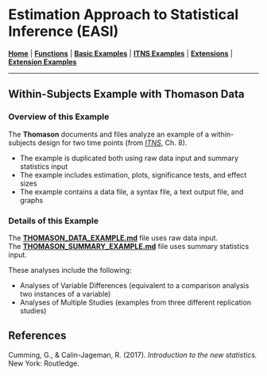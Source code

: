 # Estimation Approach to Statistical Inference (EASI)

[**Home**](https://github.com/cwendorf/EASI/) | 
[**Functions**](https://github.com/cwendorf/EASI/tree/master/A-Functions) | 
[**Basic Examples**](https://github.com/cwendorf/EASI/tree/master/B-BasicExamples) | 
[**ITNS Examples**](https://github.com/cwendorf/EASI/tree/master/C-ITNSExamples) | 
[**Extensions**](https://github.com/cwendorf/EASI/tree/master/D-Extensions) | 
[**Extension Examples**](https://github.com/cwendorf/EASI/tree/master/E-ExtensionExamples) 

---

## Within-Subjects Example with Thomason Data

### Overview of this Example

The **Thomason** documents and files analyze an example of a within-subjects design for two time points (from _[ITNS](https://thenewstatistics.com/itns/ "Introduction to the New Statistics")_, Ch. 8).  

- The example is duplicated both using raw data input and summary statistics input
- The example includes estimation, plots, significance tests, and effect sizes
- The example contains a data file, a syntax file, a text output file, and graphs

### Details of this Example

The [**THOMASON_DATA_EXAMPLE.md**](./THOMASON_DATA_EXAMPLE.md) file uses raw data input.  
The [**THOMASON_SUMMARY_EXAMPLE.md**](./THOMASON_SUMMARY_EXAMPLE.md) file uses summary statistics input.  

These analyses include the following:

- Analyses of Variable Differences (equivalent to a comparison analysis two instances of a variable)
- Analyses of Multiple Studies (examples from three different replication studies)

## References

Cumming, G., & Calin-Jageman, R. (2017). _Introduction to the new statistics._ New York: Routledge.
